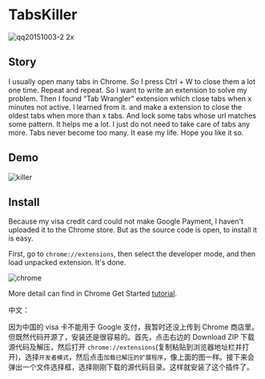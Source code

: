 # TabsKiller

![qq20151003-2 2x](https://cloud.githubusercontent.com/assets/5022872/10262499/b39deb34-69fc-11e5-93b8-35bf10cedaaa.jpg)

## Story

I usually open many tabs in Chrome. So I press Ctrl + W to close them a lot one time. Repeat and repeat. So I want to write an extension to solve my problem. Then I found “Tab Wrangler” extension which close tabs when x minutes not active. I learned from it. and make a extension to close the oldest tabs when more than x tabs. And lock some tabs whose url matches some pattern. It helps me a lot. I just do not need to take care of tabs any more. Tabs never become too many. It ease my life. Hope you like it so.

## Demo

![killer](https://cloud.githubusercontent.com/assets/5022872/10262518/cd196a60-69fd-11e5-93bf-0589d65eeb19.gif)

## Install

Because my visa credit card could not make Google Payment, I haven't uploaded it to the Chrome store. But as the source code is open, to install it is easy. 

First, go to `chrome://extensions`, then select the developer mode, and then load unpacked extension. It's done.

![chrome](https://cloud.githubusercontent.com/assets/5022872/10262586/ddc451b0-6a00-11e5-8b10-da16c9658221.jpg)


More detail can find in Chrome Get Started [tutorial](https://developer.chrome.com/extensions/getstarted#unpacked).

中文：

因为中国的 visa 卡不能用于 Google 支付，我暂时还没上传到 Chrome 商店里。但既然代码开源了，安装还是很容易的。首先，点击右边的 Download ZIP 下载源代码及解压，然后打开 `chrome://extensions`(复制粘贴到浏览器地址栏并打开)，选择`开发者模式`，然后点击`加载已解压的扩展程序`，像上面的图一样。接下来会弹出一个文件选择框，选择刚刚下载的源代码目录。这样就安装了这个插件了。
